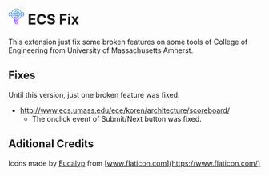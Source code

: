 # ![ECS Fix](images/app-icon_32.png) ECS Fix

This extension just fix some broken features on some tools of College of Engineering from  University of Massachusetts Amherst.

## Fixes
Until this version, just one broken feature was fixed.

 - http://www.ecs.umass.edu/ece/koren/architecture/scoreboard/
   - The onclick event of Submit/Next button was fixed.  

## Aditional Credits 
Icons made by [Eucalyp](https://creativemarket.com/eucalyp) from [www.flaticon.com](https://www.flaticon.com/)
